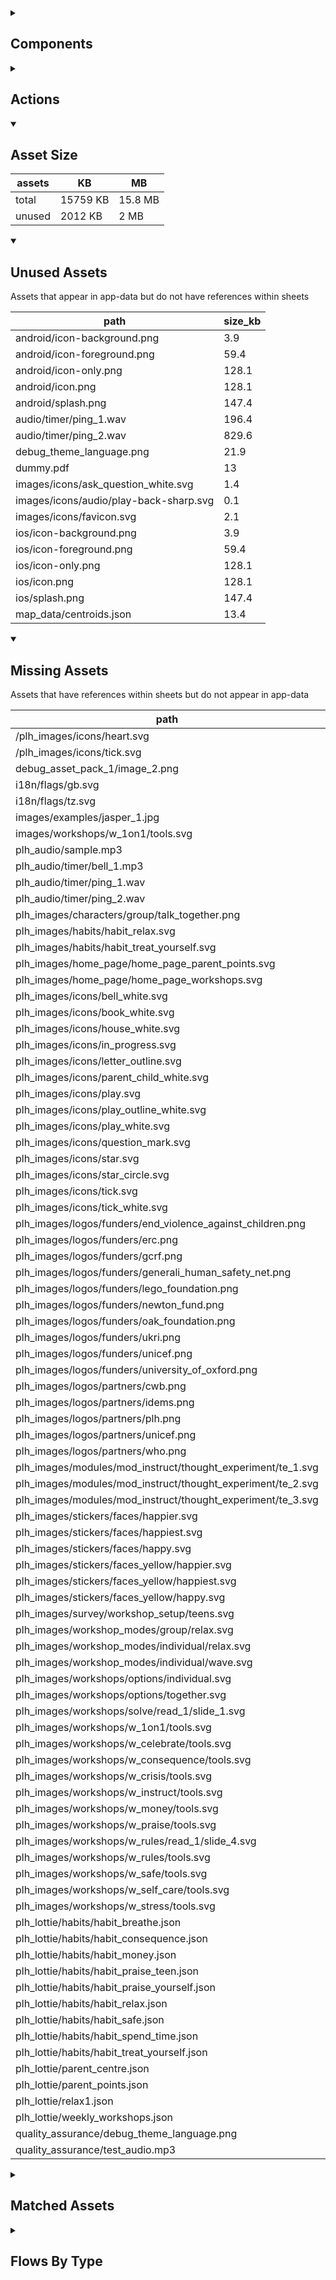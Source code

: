 <details >
<summary><h2>Components</h2></summary>

| type | count |
| --- | --- |
| accordion | 4 |
| advanced_dashed_box | 2 |
| animated_section | 5 |
| animated_slides | 1 |
| audio | 14 |
| button | 181 |
| calendar | 1 |
| carousel | 7 |
| colour_palette | 1 |
| combo_box | 45 |
| dashed_box | 23 |
| data_items | 36 |
| debug_toggle | 1 |
| declare_field_default | 1 |
| declare_global_constant | 1 |
| display_grid | 3 |
| display_group | 111 |
| drawer | 1 |
| form | 8 |
| html | 4 |
| image | 22 |
| items | 45 |
| latex | 1 |
| lottie_animation | 11 |
| map | 1 |
| nav_group | 6 |
| navigation_bar | 6 |
| number_selector | 9 |
| odk_form | 1 |
| parent_point_box | 12 |
| parent_point_counter | 4 |
| pdf | 3 |
| progress_path | 2 |
| qr_code | 1 |
| radio_button_grid | 9 |
| radio_group | 74 |
| radio_group_grid | 5 |
| round_button | 15 |
| select_text | 5 |
| set_default | 1 |
| set_field | 26 |
| set_variable | 558 |
| simple_checkbox | 26 |
| slider | 32 |
| square_button | 8 |
| subtitle | 45 |
| task_card | 15 |
| task_progress_bar | 2 |
| template | 116 |
| text | 656 |
| text_area | 5 |
| text_box | 30 |
| text_bubble | 7 |
| tile_component | 22 |
| timer | 21 |
| title | 356 |
| toggle_bar | 35 |
| update_action_list | 2 |
| video | 3 |
| workshops_accordion | 2 |
</details>

<details >
<summary><h2>Actions</h2></summary>

| type | count |
| --- | --- |
| app_update | 3 |
| asset_pack | 2 |
| auth | 2 |
| download_assets | 1 |
| emit: @local.child_local_variable | 1 |
| emit: completed | 36 |
| emit: force_reload | 23 |
| emit: force_reprocess | 20 |
| emit: force_restart | 2 |
| emit: server_sync | 6 |
| emit: set_language | 4 |
| emit: set_skin | 1 |
| emit: set_theme | 2 |
| emit: translator_mode_toggle | 1 |
| emit: uncompleted | 12 |
| feedback | 9 |
| go_to | 49 |
| go_to_url | 5 |
| invalid_action | 1 |
| open_external | 2 |
| pop_up | 33 |
| process_template | 2 |
| reset_app | 1 |
| save_to_device | 2 |
| set_field | 97 |
| set_items | 2 |
| set_local | 17 |
| share | 6 |
| start_tour | 2 |
| task | 2 |
| track_event | 2 |
| user | 1 |
</details>

<details open>
<summary><h2>Asset Size</h2></summary>

| assets | KB | MB |
| --- | --- | --- |
| total | 15759 KB | 15.8 MB |
| unused | 2012 KB | 2 MB |
</details>

<details open>
<summary><h2>Unused Assets</h2></summary>

Assets that appear in app-data but do not have references within sheets

| path | size_kb |
| --- | --- |
| android/icon-background.png | 3.9 |
| android/icon-foreground.png | 59.4 |
| android/icon-only.png | 128.1 |
| android/icon.png | 128.1 |
| android/splash.png | 147.4 |
| audio/timer/ping_1.wav | 196.4 |
| audio/timer/ping_2.wav | 829.6 |
| debug_theme_language.png | 21.9 |
| dummy.pdf | 13 |
| images/icons/ask_question_white.svg | 1.4 |
| images/icons/audio/play-back-sharp.svg | 0.1 |
| images/icons/favicon.svg | 2.1 |
| ios/icon-background.png | 3.9 |
| ios/icon-foreground.png | 59.4 |
| ios/icon-only.png | 128.1 |
| ios/icon.png | 128.1 |
| ios/splash.png | 147.4 |
| map_data/centroids.json | 13.4 |
</details>

<details open>
<summary><h2>Missing Assets</h2></summary>

Assets that have references within sheets but do not appear in app-data

| path | count |
| --- | --- |
| /plh_images/icons/heart.svg | 33 |
| /plh_images/icons/tick.svg | 20 |
| debug_asset_pack_1/image_2.png | 1 |
| i18n/flags/gb.svg | 2 |
| i18n/flags/tz.svg | 2 |
| images/examples/jasper_1.jpg | 1 |
| images/workshops/w_1on1/tools.svg | 1 |
| plh_audio/sample.mp3 | 2 |
| plh_audio/timer/bell_1.mp3 | 2 |
| plh_audio/timer/ping_1.wav | 1 |
| plh_audio/timer/ping_2.wav | 1 |
| plh_images/characters/group/talk_together.png | 1 |
| plh_images/habits/habit_relax.svg | 3 |
| plh_images/habits/habit_treat_yourself.svg | 1 |
| plh_images/home_page/home_page_parent_points.svg | 1 |
| plh_images/home_page/home_page_workshops.svg | 1 |
| plh_images/icons/bell_white.svg | 3 |
| plh_images/icons/book_white.svg | 3 |
| plh_images/icons/house_white.svg | 3 |
| plh_images/icons/in_progress.svg | 7 |
| plh_images/icons/letter_outline.svg | 1 |
| plh_images/icons/parent_child_white.svg | 3 |
| plh_images/icons/play.svg | 2 |
| plh_images/icons/play_outline_white.svg | 2 |
| plh_images/icons/play_white.svg | 1 |
| plh_images/icons/question_mark.svg | 2 |
| plh_images/icons/star.svg | 18 |
| plh_images/icons/star_circle.svg | 2 |
| plh_images/icons/tick.svg | 1 |
| plh_images/icons/tick_white.svg | 7 |
| plh_images/logos/funders/end_violence_against_children.png | 1 |
| plh_images/logos/funders/erc.png | 1 |
| plh_images/logos/funders/gcrf.png | 1 |
| plh_images/logos/funders/generali_human_safety_net.png | 1 |
| plh_images/logos/funders/lego_foundation.png | 1 |
| plh_images/logos/funders/newton_fund.png | 1 |
| plh_images/logos/funders/oak_foundation.png | 1 |
| plh_images/logos/funders/ukri.png | 1 |
| plh_images/logos/funders/unicef.png | 1 |
| plh_images/logos/funders/university_of_oxford.png | 1 |
| plh_images/logos/partners/cwb.png | 1 |
| plh_images/logos/partners/idems.png | 1 |
| plh_images/logos/partners/plh.png | 1 |
| plh_images/logos/partners/unicef.png | 1 |
| plh_images/logos/partners/who.png | 1 |
| plh_images/modules/mod_instruct/thought_experiment/te_1.svg | 2 |
| plh_images/modules/mod_instruct/thought_experiment/te_2.svg | 1 |
| plh_images/modules/mod_instruct/thought_experiment/te_3.svg | 1 |
| plh_images/stickers/faces/happier.svg | 2 |
| plh_images/stickers/faces/happiest.svg | 2 |
| plh_images/stickers/faces/happy.svg | 2 |
| plh_images/stickers/faces_yellow/happier.svg | 4 |
| plh_images/stickers/faces_yellow/happiest.svg | 2 |
| plh_images/stickers/faces_yellow/happy.svg | 4 |
| plh_images/survey/workshop_setup/teens.svg | 1 |
| plh_images/workshop_modes/group/relax.svg | 3 |
| plh_images/workshop_modes/individual/relax.svg | 4 |
| plh_images/workshop_modes/individual/wave.svg | 11 |
| plh_images/workshops/options/individual.svg | 2 |
| plh_images/workshops/options/together.svg | 1 |
| plh_images/workshops/solve/read_1/slide_1.svg | 1 |
| plh_images/workshops/w_1on1/tools.svg | 1 |
| plh_images/workshops/w_celebrate/tools.svg | 1 |
| plh_images/workshops/w_consequence/tools.svg | 1 |
| plh_images/workshops/w_crisis/tools.svg | 1 |
| plh_images/workshops/w_instruct/tools.svg | 1 |
| plh_images/workshops/w_money/tools.svg | 1 |
| plh_images/workshops/w_praise/tools.svg | 1 |
| plh_images/workshops/w_rules/read_1/slide_4.svg | 1 |
| plh_images/workshops/w_rules/tools.svg | 1 |
| plh_images/workshops/w_safe/tools.svg | 1 |
| plh_images/workshops/w_self_care/tools.svg | 5 |
| plh_images/workshops/w_stress/tools.svg | 1 |
| plh_lottie/habits/habit_breathe.json | 1 |
| plh_lottie/habits/habit_consequence.json | 1 |
| plh_lottie/habits/habit_money.json | 1 |
| plh_lottie/habits/habit_praise_teen.json | 1 |
| plh_lottie/habits/habit_praise_yourself.json | 3 |
| plh_lottie/habits/habit_relax.json | 2 |
| plh_lottie/habits/habit_safe.json | 1 |
| plh_lottie/habits/habit_spend_time.json | 1 |
| plh_lottie/habits/habit_treat_yourself.json | 1 |
| plh_lottie/parent_centre.json | 6 |
| plh_lottie/parent_points.json | 1 |
| plh_lottie/relax1.json | 1 |
| plh_lottie/weekly_workshops.json | 1 |
| quality_assurance/debug_theme_language.png | 1 |
| quality_assurance/test_audio.mp3 | 6 |
</details>

<details >
<summary><h2>Matched Assets</h2></summary>

Assets that are used within sheets and also can be found in the synced asset data

| path | size_kb | count |
| --- | --- | --- |
| audio/test_audio.mp3 | 43.4 | 6 |
| debug_asset_pack_1/image_1.png | 8.8 | 1 |
| debug_asset_pack_1/image_3.png | 9.6 | 1 |
| debug_asset_pack_1/image_4.png | 11.9 | 1 |
| example_pdf.pdf | 139.4 | 3 |
| images/avatar_1.png | 60.5 | 7 |
| images/example/110-536x354.jpg | 39.1 | 1 |
| images/example/344-536x354.jpg | 13.9 | 1 |
| images/example/408-536x354.jpg | 23.2 | 1 |
| images/example/423-536x354.jpg | 30.3 | 1 |
| images/example/circular.png | 15.7 | 5 |
| images/example/jasper_1.jpg | 527.3 | 22 |
| images/faces/happy.svg | 0.6 | 2 |
| images/faces/neutral.svg | 0.5 | 2 |
| images/faces/sad.svg | 1.1 | 2 |
| images/icons/audio/pause-sharp.svg | 0.1 | 1 |
| images/icons/audio/play-forward-sharp.svg | 0.1 | 1 |
| images/icons/audio/play-sharp.svg | 0.1 | 2 |
| images/icons/book_white.svg | 0.7 | 9 |
| images/icons/globe_blue.svg | 3.9 | 11 |
| images/icons/heart_blue.svg | 1.4 | 21 |
| images/icons/heart_outline.svg | 0.6 | 4 |
| images/icons/house_white.svg | 0.6 | 1 |
| images/icons/in_progress.svg | 1.1 | 8 |
| images/icons/leaf_blue.svg | 1.7 | 8 |
| images/icons/reader_blue.svg | 1.4 | 6 |
| images/icons/school_blue.svg | 1.6 | 8 |
| images/icons/star_white.svg | 1 | 1 |
| images/icons/tick.svg | 0.3 | 5 |
| images/icons/tick_white.svg | 0.3 | 14 |
| images/square_1.svg | 0.7 | 1 |
| images/square_2.svg | 1 | 1 |
| images/square_3.svg | 1 | 1 |
| images/square_4.svg | 1 | 1 |
| images/test_image.png | 2 | 2 |
| images/test_image_no_translations.png | 2.8 | 1 |
| lottie/blob_play_ball.json | 69.4 | 3 |
| map_data/ke.json | 10219.4 | 1 |
| map_data/population_and_boundaries.json | 4513.3 | 2 |
| odk_form.json | 8 | 1 |
</details>

<details >
<summary><h2>Flows By Type</h2></summary>

| type | subtype | total |
| --- | --- | --- |
| data_list |  | 25 |
| data_list | campaign_rows_debug | 6 |
| data_list | campaign_schedule | 1 |
| data_list | component_demo | 6 |
| data_list | debug | 20 |
| data_list | debug_lifecycle_actions | 1 |
| data_list | example_generator | 3 |
| data_list | example_list_override | 2 |
| data_list | example_pipe | 5 |
| data_list | example_sheet_defaults | 1 |
| data_list | generated | 13 |
| global |  | 2 |
| global | debug | 9 |
| template |  | 46 |
| template | component_demo | 49 |
| template | debug | 307 |
| template | example_generator | 2 |
| template | example_hardcoded | 1 |
| template | example_list_override | 1 |
| template | example_sheet_defaults | 1 |
| tour | debug | 4 |
</details>